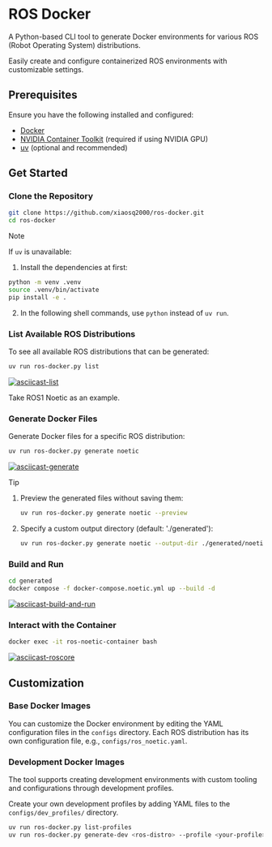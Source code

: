 # ROS Docker

A Python-based CLI tool to generate Docker environments for various ROS (Robot Operating System) distributions.

Easily create and configure containerized ROS environments with customizable settings.

## Prerequisites

Ensure you have the following installed and configured:

- [Docker](https://docs.docker.com/engine/install/)
- [NVIDIA Container Toolkit](https://docs.nvidia.com/datacenter/cloud-native/container-toolkit/latest/install-guide.html#) (required if using NVIDIA GPU)
- [uv](https://docs.astral.sh/uv/) (optional and recommended)

## Get Started

### Clone the Repository

```bash
git clone https://github.com/xiaosq2000/ros-docker.git
cd ros-docker
```

> [!NOTE]
> If `uv` is unavailable:
> 1. Install the dependencies at first:
>  ```bash
>  python -m venv .venv
>  source .venv/bin/activate
>  pip install -e .
>  ```
> 2. In the following shell commands, use `python` instead of `uv run`.

### List Available ROS Distributions

To see all available ROS distributions that can be generated:
```bash
uv run ros-docker.py list
```

[![asciicast-list](https://asciinema.org/a/lV1pG47m55K2QqsFPQHpZcjIl.svg)](https://asciinema.org/a/lV1pG47m55K2QqsFPQHpZcjIl)

Take ROS1 Noetic as an example.

### Generate Docker Files

Generate Docker files for a specific ROS distribution:

```bash
uv run ros-docker.py generate noetic
```

[![asciicast-generate](https://asciinema.org/a/9SKLe3k4ZMxfw279FfsKTJ7yV.svg)](https://asciinema.org/a/9SKLe3k4ZMxfw279FfsKTJ7yV)

> [!TIP]
> 1. Preview the generated files without saving them:
>    ```bash
>    uv run ros-docker.py generate noetic --preview
>    ```
> 2. Specify a custom output directory (default: './generated'):
>    ```bash
>    uv run ros-docker.py generate noetic --output-dir ./generated/noetic 
>    ```

### Build and Run

```sh
cd generated
docker compose -f docker-compose.noetic.yml up --build -d
```

[![asciicast-build-and-run](https://asciinema.org/a/wFgrt0IjXlMZXaJ8RX1bChstQ.svg)](https://asciinema.org/a/wFgrt0IjXlMZXaJ8RX1bChstQ)

### Interact with the Container

```sh
docker exec -it ros-noetic-container bash
```

[![asciicast-roscore](https://asciinema.org/a/aJK3gOdr6wcnR0SFCqGYILBWW.svg)](https://asciinema.org/a/aJK3gOdr6wcnR0SFCqGYILBWW)

## Customization

### Base Docker Images

You can customize the Docker environment by editing the YAML configuration files in the `configs` directory. Each ROS distribution has its own configuration file, e.g., `configs/ros_noetic.yaml`.

### Development Docker Images

The tool supports creating development environments with custom tooling and configurations through development profiles.

Create your own development profiles by adding YAML files to the `configs/dev_profiles/` directory.

```bash
uv run ros-docker.py list-profiles
uv run ros-docker.py generate-dev <ros-distro> --profile <your-profile>
```

